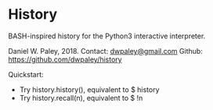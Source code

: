 # History

BASH-inspired history for the Python3 interactive interpreter.

Daniel W. Paley, 2018.
Contact: dwpaley@gmail.com
Github: https://github.com/dwpaley/history


Quickstart: 
* Try history.history(), equivalent to $ history
* Try history.recall(n), equivalent to $ !n

